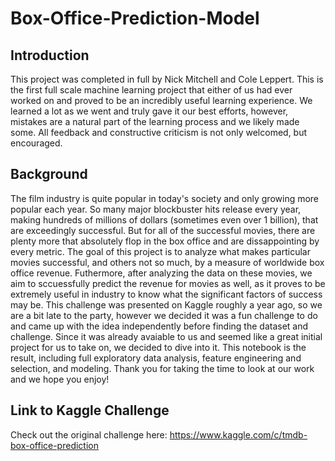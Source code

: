 # Box-Office-Prediction-Model

## Introduction
This project was completed in full by Nick Mitchell and Cole Leppert. This is the first full scale machine learning project that either of us had ever worked on and proved to be an incredibly useful learning experience. We learned a lot as we went and truly gave it our best efforts, however, mistakes are a natural part of the learning process and we likely made some. All feedback and constructive criticism is not only welcomed, but encouraged.


## Background
The film industry is quite popular in today's society and only growing more popular each year. So many major blockbuster hits release every year, making hundreds of millions of dollars (sometimes even over 1 billion), that are exceedingly successful. But for all of the successful movies, there are plenty more that absolutely flop in the box office and are dissappointing by every metric. The goal of this project is to analyze what makes particular movies successful, and others not so much, by a measure of worldwide box office revenue. Futhermore, after analyzing the data on these movies, we aim to sccuessfully predict the revenue for movies as well, as it proves to be extremely useful in industry to know what the significant factors of success may be. This challenge was presented on Kaggle roughly a year ago, so we are a bit late to the party, however we decided it was a fun challenge to do and came up with the idea independently before finding the dataset and challenge. Since it was already avaiable to us and seemed like a great initial project for us to take on, we decided to dive into it. This notebook is the result, including full exploratory data analysis, feature engineering and selection, and modeling. Thank you for taking the time to look at our work and we hope you enjoy!


## Link to Kaggle Challenge
Check out the original challenge here:
https://www.kaggle.com/c/tmdb-box-office-prediction

